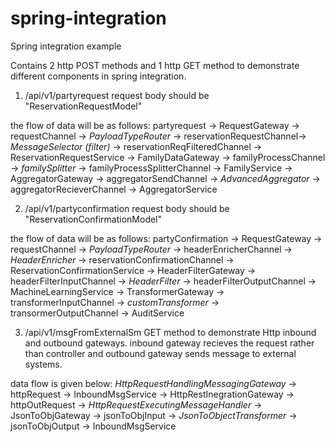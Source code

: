 # spring-integration
Spring integration example

Contains 2 http POST methods and 1 http GET method to demonstrate different components in spring integration.

1) /api/v1/partyrequest
  request body should be "ReservationRequestModel"
  
  the flow of data will be as follows:
  partyrequest -> RequestGateway -> requestChannel -> *PayloadTypeRouter* -> reservationRequestChannel-> *MessageSelector (filter)* -> reservationReqFilteredChannel 
    -> ReservationRequestService -> FamilyDataGateway -> familyProcessChannel -> *familySplitter* -> familyProcessSplitterChannel -> FamilyService -> AggregatorGateway 
    -> aggregatorSendChannel -> *AdvancedAggregator* -> aggregatorRecieverChannel -> AggregatorService
 
 2) /api/v1/partyconfirmation
  request body should be "ReservationConfirmationModel"
  
  the flow of data will be as follows:
  partyConfirmation -> RequestGateway -> requestChannel -> *PayloadTypeRouter* -> headerEnricherChannel -> *HeaderEnricher* -> reservationConfirmationChannel 
    -> ReservationConfirmationService -> HeaderFilterGateway -> headerFilterInputChannel -> *HeaderFilter* -> headerFilterOutputChannel -> MachineLearningService 
    -> TransformerGateway -> transformerInputChannel -> *customTransformer* -> transormerOutputChannel -> AuditService
 
 3) /api/v1/msgFromExternalSm
  GET method to demonstrate Http inbound and outbound gateways. inbound gateway recieves the request rather than controller and outbound gateway sends message to external systems.
  
  data flow is given below:
    *HttpRequestHandlingMessagingGateway* -> httpRequest -> InboundMsgService -> HttpRestInegrationGateway -> httpOutRequest -> *HttpRequestExecutingMessageHandler* 
    -> JsonToObjGateway -> jsonToObjInput -> *JsonToObjectTransformer* -> jsonToObjOutput -> InboundMsgService
